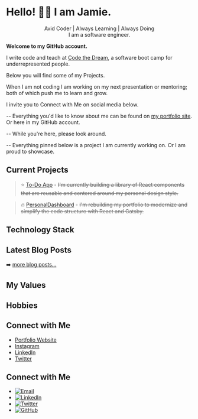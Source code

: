 <!-- Add a header or banner here. -->

# Hello! 👋🏻 I am Jamie.

<center>Avid Coder | Always Learning | Always Doing</center>

<center>I am a software engineer.</center>

**Welcome to my GitHub account.**

I write code and teach at [Code the Dream](https://codethedream.org/), a software boot camp for underrepresented people.

Below you will find some of my Projects.

When I am not coding I am working on my next presentation or mentoring; both of which push me to learn and grow.

I invite you to Connect with Me on social media below.

<!--
Icons I'm interested in:
💻
👨‍💻
  -->

<!-- I am a problem solver, a life-long student of technology, and an avid coder. -->

-- Everything you'd like to know about me can be found on [my portfolio site](http://jamiebort.com/). Or here in my GitHub account.

-- While you're here, please look around.

-- Everything pinned below is a project I am currently working on. Or I am proud to showcase.

<!-- <center>Always learning | Always doing</center> -->

## Current Projects

<!-- from juliajcodes.md in https://github.com/JamieBort/LearningDirectory/tree/master/Meta/readme/project_readme_templates -->

> ⭐️ [To-Do App](https://github.com/JamieBort/To-Do-App) - ~~I'm currently building a library of React components that are reusable and centered around my personal design style.~~

> 🔥 [PersonalDashboard](https://github.com/JamieBort/PersonalDashboard) - ~~I'm rebuilding my portfolio to modernize and simplify the code structure with React and Gatsby.~~

## Technology Stack

## Latest Blog Posts

<!-- from ereshzealous.md in https://github.com/JamieBort/LearningDirectory/tree/master/Meta/readme/project_readme_templates -->

➡️ [more blog posts...](https://eresh-zealous.medium.com/)

## My Values

<!-- 🧠 Thoughtful & Inclusive Development <br/>
🖤 Authentic Expression <br/>
💡 Mindset of Learning & Curiosity <br/>
🙌 Teamwork & Communication -->

## Hobbies

<!-- ☕️ Espresso Enthusiast <br/>
☁️ Cozy Gamer </br>
🧗🏼 Rock Climber </br>
🧘🏼‍♀️ Yoga lover -->

## Connect with Me

<!-- from juliajcodes.md in https://github.com/JamieBort/LearningDirectory/tree/master/Meta/readme/project_readme_templates -->

- [Portfolio Website]() <br/>
- [Instagram]() <br/>
- [LinkedIn]() <br/>
- [Twitter]() <br/>

## Connect with Me

- <a href="mailto:avinash.lalith97@gmail.com" target="_blank"><img src="https://img.shields.io/badge/-Gmail-c14438?style=flat-square&logo=Gmail&logoColor=white" alt="Email"></a>
- <a href="https://www.linkedin.com/in/lalithavinash987" target="_blank"><img src="https://img.shields.io/badge/LinkedIn-%230077B5.svg?&style=flat-square&logo=linkedin&logoColor=white" alt="LinkedIn"></a>
- <a href="https://twitter.com/alycolumbus" target="_blank"><img src="https://img.shields.io/badge/-Twitter-1ca0f1?style=flat-square&labelColor=1ca0f1&logo=twitter&logoColor=white" alt="Twitter"></a>
- <a href="https://github.com/avinash987/" target="_blank"><img src="https://img.shields.io/badge/-GitHub-181717?style=flat-square&logo=github" alt="GitHub"></a>
